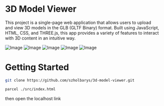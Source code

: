 # 3D Model Viewer

This project is a single-page web application that allows users to upload and view 3D models in the GLB (GLTF Binary) format. Built using JavaScript, HTML, CSS, and THREE.js, this app provides a variety of features to interact with 3D content in an intuitive way.

![Image](https://github.com/user-attachments/assets/457d4bae-058b-4b86-b863-9f03a93175e3)
![Image](https://github.com/user-attachments/assets/3cfa49f7-5db6-4d59-bd3d-18e27b1859fc)
![Image](https://github.com/user-attachments/assets/c1924db6-2cdc-4414-8321-27b23f899f77)
![Image](https://github.com/user-attachments/assets/31e8ea86-bb43-4133-b399-2a614f40ca49)
![Image](https://github.com/user-attachments/assets/8f80b078-a439-4ecb-901a-e52b56988ad7)

# Getting Started

```bash
git clone https://github.com/szholbarys/3d-model-viewer.git
```

```bash
parcel ./src/index.html
```

then open the localhost link
